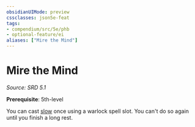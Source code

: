 ```yaml
---
obsidianUIMode: preview
cssclasses: json5e-feat
tags:
- compendium/src/5e/phb
- optional-feature/ei
aliases: ["Mire the Mind"]
---
```

# Mire the Mind
*Source: SRD 5.1*  

**Prerequisite**: 5th-level

You can cast [slow](compendium/spells/slow.md) once using a warlock spell slot. You can't do so again until you finish a long rest.